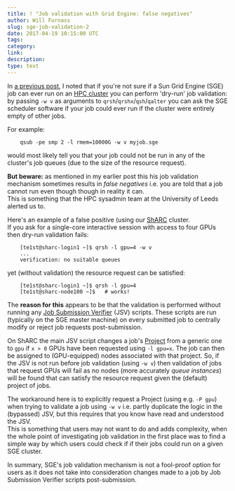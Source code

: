 ```yaml
---
title: ! "Job validation with Grid Engine: false negatives"
author: Will Furnass
slug: sge-job-validation-2
date: 2017-04-19 10:15:00 UTC
tags:
category:
link:
description:
type: text
---
```


In [a previous post](link://slug/sge-job-validation), 
I noted that if you're not sure if a Sun Grid Engine (SGE) job can ever run on an [HPC cluster](https://en.wikipedia.org/wiki/Supercomputer)
you can perform 'dry-run' job validation:
by passing `-w v` as arguments to `qrsh`/`qrshx`/`qsh`/`qalter` you can ask the SGE scheduler software 
if your job could ever run if the cluster were entirely empty of other jobs.

For example:

        qsub -pe smp 2 -l rmem=10000G -w v myjob.sge

would most likely tell you that your job could not be run in any of the cluster's job queues 
(due to the size of the resource request).

**But beware:** 
as mentioned in my earlier post 
this his job validation mechanism sometimes results in *false negatives* i.e. you are told that a job cannot run even though though in reality it can.  
This is something that the HPC sysadmin team at the University of Leeds alerted us to.

Here's an example of a false positive (using our [ShARC](https://docs.hpc.shef.ac.uk/en/latest/sharc/) cluster.  
If you ask for a single-core interactive session with access to four GPUs then dry-run validation fails:

        [te1st@sharc-login1 ~]$ qrsh -l gpu=4 -w v
        ...
        verification: no suitable queues

yet (without validation) the resource request can be satisfied:

        [te1st@sharc-login1 ~]$ qrsh -l gpu=4 
        [te1st@sharc-node100 ~]$   # works!

The **reason for this** appears to be that the validation is performed 
without running any [Job Submission Verifier](http://gridscheduler.sourceforge.net/htmlman/htmlman1/jsv.html) (JSV) scripts.
These scripts are run (typically on the SGE master machine) on every submitted job to 
centrally modify or reject job requests post-submission.

On ShARC the main JSV script changes a job's [Project](http://gridscheduler.sourceforge.net/htmlman/htmlman5/project.html?pathrev=V62u5_TAG) 
from a generic one 
to `gpu` 
if `x > 0` GPUs have been requested using `-l gpu=x`.
The job can then be assigned to (GPU-equipped) nodes associated with that project.
So, if the JSV is not run before job validation (using `-w v`) then 
validation of jobs that request GPUs will fail as 
no nodes (more accurately *queue instances*) will be found that can satisfy the resource request 
given the (default) project of jobs.  

The workaround here is to explicitly request a Project (using e.g. `-P gpu`) 
when trying to validate a job using `-w v` 
i.e. partly duplicate the logic in the (bypassed) JSV,
but this requires that you know have read and understood the JSV.  
This is something that users may not want to do and adds complexity, 
when the whole point of investigating job validation in the first place was to 
find a simple way by which users could check if if their jobs could run on a given SGE cluster.

In summary, SGE's job validation mechanism is not a fool-proof option for users as 
it does not take into consideration changes made to a job by Job Submission Verifier scripts post-submission.
